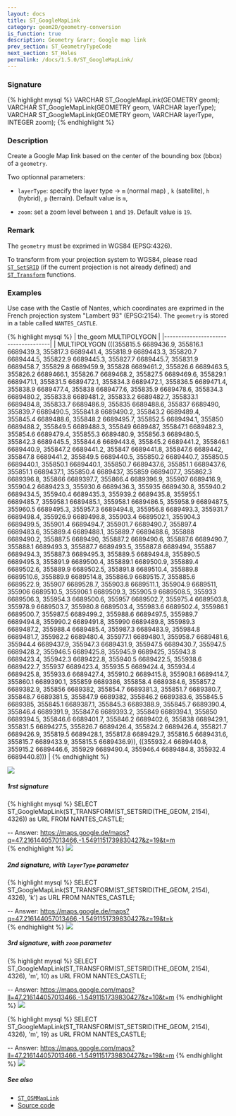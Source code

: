```yaml
---
layout: docs
title: ST_GoogleMapLink
category: geom2D/geometry-conversion
is_function: true
description: Geometry &rarr; Google map link
prev_section: ST_GeometryTypeCode
next_section: ST_Holes
permalink: /docs/1.5.0/ST_GoogleMapLink/
---
```


### Signature

{% highlight mysql %}
VARCHAR ST_GoogleMapLink(GEOMETRY geom);
VARCHAR ST_GoogleMapLink(GEOMETRY geom, VARCHAR layerType);
VARCHAR ST_GoogleMapLink(GEOMETRY geom, VARCHAR layerType, INTEGER zoom);
{% endhighlight %}

### Description

Create a Google Map link based on the center of the bounding box (bbox) of a `geometry`.

Two optionnal parameters:

* `layerType`: specify the layer type &rarr; `m` (normal map) , `k` (satellite), `h` (hybrid), `p` (terrain). Default value is `m`,

* `zoom`: set a zoom level between `1` and `19`. Default value is `19`.


### Remark
The `geometry` must be exprimed in WGS84 (EPSG:4326). 

To transform from your projection system to WGS84, please read [`ST_SetSRID`](../ST_SetSRID) (if the current projection is not already defined) and [`ST_Transform`](../ST_Transform) functions.

### Examples

Use case with the Castle of Nantes, which coordinates are exprimed in the French projection system "Lambert 93" (EPSG:2154). The `geometry` is stored in a table called `NANTES_CASTLE`.

{% highlight mysql %}
| the_geom MULTIPOLYGON               |
|-------------------------------------|
| MULTIPOLYGON (((355815.5 6689436.9, 355816.1 6689439.3, 355817.3 6689441.4, 355818.9 6689443.3, 355820.7 6689444.5, 355822.9 6689445.3, 355827.7 6689445.7, 355831.9 6689458.7, 355829.8 6689459.9, 355828 6689461.2, 355826.6 6689463.5, 355826.2 6689466.1, 355826.7 6689468.2, 355827.5 6689469.6, 355829.1 6689471.1, 355831.5 6689472.1, 355834.3 6689472.1, 355836.5 6689471.4, 355838.9 6689477.4, 355838 6689477.6, 355835.9 6689478.6, 355834.3 6689480.2, 355833.8 6689481.2, 355833.2 6689482.7, 355833.1 6689484.8, 355833.7 6689486.9, 355835 6689488.6, 355837 6689490, 355839.7 6689490.5, 355841.8 6689490.2, 355843.2 6689489.4, 355845.4 6689488.6, 355848.2 6689495.7, 355852.5 6689494.1, 355850 6689488.2, 355849.5 6689488.3, 355849 6689487, 355847.1 6689482.3, 355854.6 6689479.4, 355855.3 6689480.9, 355856.3 6689480.5, 355842.3 6689445.5, 355844.6 6689443.6, 355845.2 6689441.2, 355846.1 6689440.9, 355847.2 6689441.2, 355847 6689441.8, 355847.6 6689442, 355847.8 6689441.2, 355849.5 6689440.5, 355850.2 6689440.7, 355850.5 6689440.1, 355850.1 6689440.1, 355850.7 6689437.6, 355851.1 6689437.6, 355851.1 6689437.1, 355850.4 6689437, 355859 6689407.7, 355862.3 6689396.8, 355866 6689397.7, 355866.4 6689396.9, 355907 6689416.9, 355904.2 6689423.3, 355930.6 6689436.3, 355935 6689430.8, 355940.2 6689434.5, 355940.4 6689435.3, 355939.2 6689435.8, 355955.1 6689485.7, 355958.1 6689485.1, 355958.1 6689486.5, 355958.9 6689487.5, 355960.5 6689495.3, 355957.3 6689494.8, 355956.8 6689493.3, 355931.7 6689498.4, 355926.9 6689498.8, 355903.4 6689502.1, 355904.3 6689499.5, 355901.4 6689494.7, 355901.7 6689490.7, 355897.4 6689483.6, 355889.4 6689488.1, 355889.7 6689488.6, 355888 6689490.2, 355887.5 6689490, 355887.2 6689490.6, 355887.6 6689490.7, 355888.1 6689493.3, 355887.7 6689493.5, 355887.8 6689494, 355887 6689494.3, 355887.3 6689495.3, 355889.5 6689494.8, 355890.5 6689495.3, 355891.9 6689500.4, 355889.1 6689500.9, 355889.4 6689502.6, 355889.9 6689502.5, 355891.8 6689510.4, 355889.8 6689510.6, 355889.9 6689514.8, 355886.9 6689515.7, 355885.6 6689522.9, 355907 6689528.7, 355903.8 6689511.1, 355904.9 6689511, 355906 6689510.5, 355906.1 6689509.3, 355905.9 6689508.5, 355933 6689506.3, 355954.3 6689500.6, 355957 6689502.7, 355975.4 6689503.8, 355978.9 6689503.7, 355980.8 6689503.4, 355983.6 6689502.4, 355986.1 6689500.7, 355987.5 6689499.2, 355988.6 6689497.5, 355989.7 6689494.8, 355990.2 6689491.8, 355990 6689489.8, 355989.3 6689487.2, 355988.4 6689485.4, 355987.3 6689483.9, 355984.8 6689481.7, 355982.2 6689480.4, 355977.1 6689480.1, 355958.7 6689481.6, 355944.4 6689437.9, 355947.3 6689431.9, 355947.5 6689430.7, 355947.5 6689428.2, 355946.5 6689425.8, 355945.9 6689425, 355943.8 6689423.4, 355942.3 6689422.8, 355940.5 6689422.5, 355938.6 6689422.7, 355937 6689423.4, 355935.5 6689424.4, 355934.4 6689425.8, 355933.6 6689427.4, 355910.2 6689415.8, 355908.1 6689414.7, 355860.1 6689390.1, 355859 6689386, 355858.4 6689384.6, 355857.2 6689382.9, 355856 6689382, 355854.7 6689381.3, 355851.7 6689380.7, 355848.7 6689381.5, 355847.9 6689382, 355846.2 6689383.6, 355845.5 6689385, 355845.1 6689387.1, 355845.3 6689388.9, 355845.7 6689390.4, 355846.4 6689391.9, 355847.6 6689393.2, 355849 6689394.1, 355850 6689394.5, 355846.6 6689401.7, 355846.2 6689402.6, 355838 6689429.1, 355831.5 6689427.5, 355826.7 6689426.4, 355824.2 6689426.4, 355821.7 6689426.9, 355819.5 6689428.1, 355817.8 6689429.7, 355816.5 6689431.6, 355815.7 6689433.9, 355815.5 6689436.9)), ((355932.4 6689440.8, 355915.2 6689446.6, 355929 6689490.4, 355946.4 6689484.8, 355932.4 6689440.8)))  |
{% endhighlight %}

<img class="displayed" src="../ST_GoogleMapLink_castle_topo.png"/>

##### 1rst signature

{% highlight mysql %}
SELECT ST_GoogleMapLink(ST_TRANSFORM(ST_SETSRID(THE_GEOM, 2154), 4326)) as URL FROM NANTES_CASTLE;

-- Answer: https://maps.google.de/maps?q=47.216144057013466,-1.5491151739830427&z=19&t=m  
{% endhighlight %}
<img class="displayed" src="../ST_GoogleMapLink.png"/>

##### 2nd signature, with `layerType` parameter 

{% highlight mysql %}
SELECT ST_GoogleMapLink(ST_TRANSFORM(ST_SETSRID(THE_GEOM, 2154), 4326), 'k') as URL FROM NANTES_CASTLE;

-- Answer: https://maps.google.de/maps?q=47.216144057013466,-1.5491151739830427&z=19&t=k  
{% endhighlight %}
<img class="displayed" src="../ST_GoogleMapLink_k.png"/>

##### 3rd signature, with `zoom` parameter 

{% highlight mysql %}
SELECT ST_GoogleMapLink(ST_TRANSFORM(ST_SETSRID(THE_GEOM, 2154), 4326), 'm', 10) as URL FROM NANTES_CASTLE;

-- Answer: https://maps.google.com/maps?ll=47.216144057013466,-1.5491151739830427&z=10&t=m
{% endhighlight %}
<img class="displayed" src="../ST_GoogleMapLink_zoom_10.png"/>

{% highlight mysql %}
SELECT ST_GoogleMapLink(ST_TRANSFORM(ST_SETSRID(THE_GEOM, 2154), 4326), 'm', 19) as URL FROM NANTES_CASTLE;

-- Answer: https://maps.google.com/maps?ll=47.216144057013466,-1.5491151739830427&z=19&t=m
{% endhighlight %}
<img class="displayed" src="../ST_GoogleMapLink_zoom_19.png"/>


##### See also

* [`ST_OSMMapLink`](../ST_OSMMapLink)
* <a href="https://github.com/orbisgis/h2gis/blob/master/h2gis-functions/src/main/java/org/h2gis/functions/spatial/convert/ST_GoogleMapLink.java" target="_blank">Source code</a>
